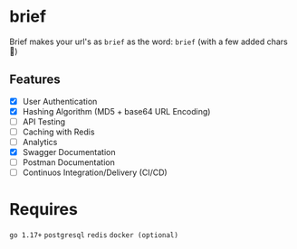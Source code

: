 # brief
Brief makes your url's as `brief` as the word: `brief` (with a few added chars 🤪)

## Features
- [x] User Authentication
- [x] Hashing Algorithm (MD5 + base64 URL Encoding)
- [ ] API Testing
- [ ] Caching with Redis
- [ ] Analytics
- [x] Swagger Documentation
- [ ] Postman Documentation
- [ ] Continuos Integration/Delivery (CI/CD)

# Requires
`go 1.17+` `postgresql` `redis` `docker (optional)`